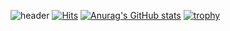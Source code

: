 ![header](https://capsule-render.vercel.app/api?type=wave&color=auto&height=300&section=header&text=Welcome%20to%20GEUNYANG&fontSize=70)
[![Hits](https://hits.seeyoufarm.com/api/count/incr/badge.svg?url=https://github.com/geunyang)](https://hits.seeyoufarm.com)
[![Anurag's GitHub stats](https://github-readme-stats.vercel.app/api?username=geunyang)](https://github.com/anuraghazra/github-readme-stats)
[![trophy](https://github-profile-trophy.vercel.app/?username=geunyang&theme=onedark)](https://github.com/ryo-ma/github-profile-trophy)                